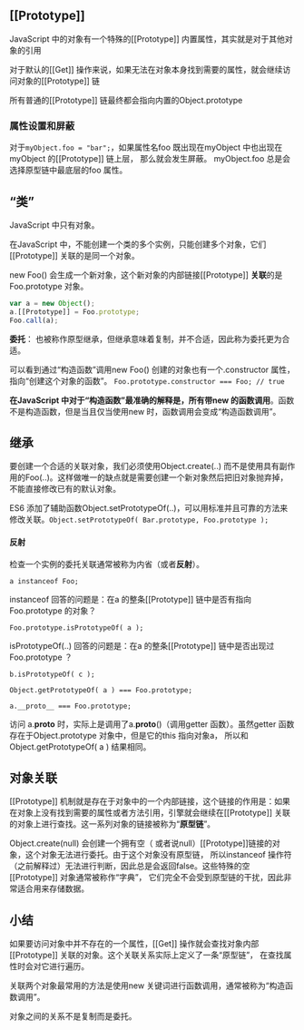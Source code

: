 ## [[Prototype]]
JavaScript 中的对象有一个特殊的[[Prototype]] 内置属性，其实就是对于其他对象的引用

对于默认的[[Get]] 操作来说，如果无法在对象本身找到需要的属性，就会继续访问对象的[[Prototype]] 链

所有普通的[[Prototype]] 链最终都会指向内置的Object.prototype

### 属性设置和屏蔽
对于`myObject.foo = "bar";`，如果属性名foo 既出现在myObject 中也出现在myObject 的[[Prototype]] 链上层， 那么就会发生屏蔽。
myObject.foo 总是会选择原型链中最底层的foo 属性。

## “类”
JavaScript 中只有对象。

在JavaScript 中，不能创建一个类的多个实例，只能创建多个对象，它们[[Prototype]] 关联的是同一个对象。

new Foo() 会生成一个新对象，这个新对象的内部链接[[Prototype]] **关联**的是Foo.prototype 对象。
```javascript
var a = new Object();
a.[[Prototype]] = Foo.prototype;
Foo.call(a);
```
**委托**：
也被称作原型继承，但继承意味着复制，并不合适，因此称为委托更为合适。

可以看到通过“构造函数”调用new Foo() 创建的对象也有一个.constructor 属性，指向“创建这个对象的函数”。
`Foo.prototype.constructor === Foo; // true`

**在JavaScript 中对于“构造函数”最准确的解释是，所有带new 的函数调用**。函数不是构造函数，但是当且仅当使用new 时，函数调用会变成“构造函数调用”。

## 继承
要创建一个合适的关联对象，我们必须使用Object.create(..) 而不是使用具有副作用的Foo(..)。这样做唯一的缺点就是需要创建一个新对象然后把旧对象抛弃掉，
不能直接修改已有的默认对象。

ES6 添加了辅助函数Object.setPrototypeOf(..)，可以用标准并且可靠的方法来修改关联。`Object.setPrototypeOf( Bar.prototype, Foo.prototype );`

#### 反射
检查一个实例的委托关联通常被称为内省（或者**反射**）。

`a instanceof Foo;`

instanceof 回答的问题是：在a 的整条[[Prototype]] 链中是否有指向Foo.prototype 的对象？

`Foo.prototype.isPrototypeOf( a );`

isPrototypeOf(..) 回答的问题是：在a 的整条[[Prototype]] 链中是否出现过Foo.prototype ？

`b.isPrototypeOf( c );`

`Object.getPrototypeOf( a ) === Foo.prototype;`

`a.__proto__ === Foo.prototype;`

访问 a.__proto__ 时，实际上是调用了a.__proto__()（调用getter 函数）。虽然getter 函数存在于Object.prototype 对象中，但是它的this 指向对象a，
所以和Object.getPrototypeOf( a ) 结果相同。

## 对象关联
[[Prototype]] 机制就是存在于对象中的一个内部链接，这个链接的作用是：如果在对象上没有找到需要的属性或者方法引用，引擎就会继续在[[Prototype]] 
关联的对象上进行查找。这一系列对象的链接被称为“**原型链**”。

Object.create(null) 会创建一个拥有空（ 或者说null）[[Prototype]]链接的对象，这个对象无法进行委托。由于这个对象没有原型链，
所以instanceof 操作符（之前解释过）无法进行判断，因此总是会返回false。这些特殊的空[[Prototype]] 对象通常被称作“字典”，
它们完全不会受到原型链的干扰，因此非常适合用来存储数据。

## 小结
如果要访问对象中并不存在的一个属性，[[Get]] 操作就会查找对象内部[[Prototype]] 关联的对象。这个关联关系实际上定义了一条“原型链”，
在查找属性时会对它进行遍历。

关联两个对象最常用的方法是使用new 关键词进行函数调用，通常被称为“构造函数调用”。

对象之间的关系不是复制而是委托。